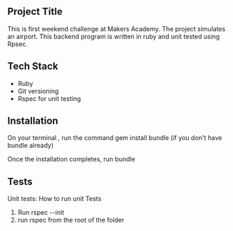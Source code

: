 ##  Project Title
  This is first weekend challenge at Makers Academy. The project simulates an airport. This backend program is written in ruby and unit tested using Rpsec.

## Tech Stack
  - Ruby
  - Git versioning
  - Rspec for unit testing


## Installation
On your terminal , run the command gem install bundle (if you don't have bundle already)

Once the installation completes, run bundle

## Tests
  Unit tests: How to run unit Tests
  1. Run rspec --init
  2. run rspec from the root of the folder
  
